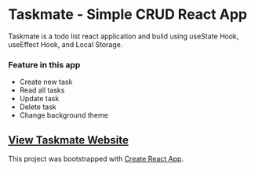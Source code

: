 # Taskmate - Simple CRUD React App

Taskmate is a todo list react application and build using useState Hook, useEffect Hook, and Local Storage. 

### Feature in this app
- Create new task
- Read all tasks
- Update task
- Delete task
- Change background theme

## [View Taskmate Website](https://taskmate-reactcrud.netlify.app)

This project was bootstrapped with [Create React App](https://github.com/facebook/create-react-app).